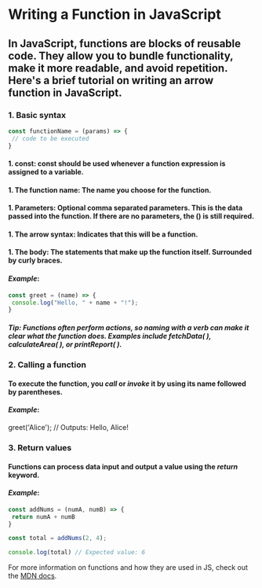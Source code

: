 # Writing a Function in JavaScript

## In JavaScript, functions are blocks of reusable code. They allow you to bundle functionality, make it more readable, and avoid repetition. Here's a brief tutorial on writing an arrow function in JavaScript.

### 1. Basic syntax

 ```javascript
 const functionName = (params) => {
  // code to be executed
}
```
#### 1. **const**: const should be used whenever a function expression is assigned to a variable.
#### 1. **The function name**: The name you choose for the function.
#### 1. **Parameters**: Optional comma separated parameters. This is the data passed into the function. If there are no parameters, the () is still required.
#### 1. **The arrow syntax**: Indicates that this will be a function.
#### 1. **The body**: The statements that make up the function itself. Surrounded by curly braces.

#### ***Example***:

```javascript
const greet = (name) => {
 console.log("Hello, " + name + "!");
}
```
##### Tip: Functions often perform actions, so naming with a verb can make it clear what the function does. Examples include fetchData( ), calculateArea( ), or printReport( ). 

### 2. Calling a function

#### To execute the function, you *call* or *invoke* it by using its name followed by parentheses.

#### ***Example***:

greet('Alice'); // Outputs: Hello, Alice!

### 3. Return values

#### Functions can process data input and output a value using the *return* keyword.

#### ***Example***: 

 ```javascript
 const addNums = (numA, numB) => {
  return numA + numB
 }
```
```javascript
const total = addNums(2, 4);

console.log(total) // Expected value: 6
```

For more information on functions and how they are used in JS, check out the [MDN docs](https://developer.mozilla.org/en-US/docs/Web/JavaScript/Guide/Functions).

